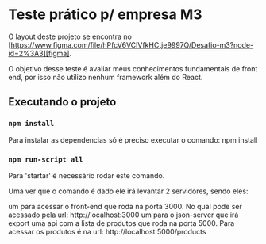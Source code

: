 # Teste prático p/ empresa M3

O layout deste projeto se encontra no [https://www.figma.com/file/hPfcV6VClVfkHCtje9997Q/Desafio-m3?node-id=2%3A3][figma].

O objetivo desse teste é avaliar meus conhecimentos fundamentais de front end, por isso não utilizo nenhum framework além do React.

## Executando o projeto

### `npm install`
Para instalar as dependencias só é preciso executar o comando: npm install

### `npm run-script all`
Para 'startar' é necessário rodar este comando.

Uma ver que o comando é dado ele irá levantar 2 servidores, sendo eles:

um para acessar o front-end que roda na porta 3000. No qual pode ser acessado pela url: http://localhost:3000
um para o json-server que irá export uma api com a lista de produtos que roda na porta 5000. Para acessar os produtos é na url: http://localhost:5000/products